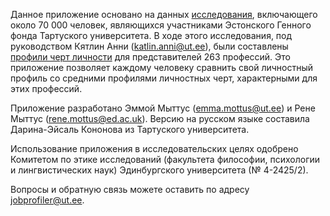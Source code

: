 Данное приложение основано на данных <a href="https://psycnet.apa.org/fulltext/2025-38154-001.html" target="_blank">исследования</a>, включающего около 70 000 человек, являющихся участниками Эстонского Генного фонда Тартуского университета. В ходе этого исследования, под руководством Кятлин Анни (katlin.anni@ut.ee), были составлены <a href="https://apps.psych.ut.ee/JobProfiles/" target ="_blank">профили черт личности</a> для представителей 263 профессий. Это приложение позволяет каждому человеку сравнить свой личностный профиль со средними профилями личностных черт, характерными для этих профессий.

Приложение разработано Эммой Мыттус (emma.mottus@ut.ee) и Рене Мыттус (rene.mottus@ed.ac.uk). Версию на русском языке составила Дарина-Эйсаль Кононова из Тартуского университета.

Использование приложения в исследовательских целях одобрено Комитетом по этике исследований (факультета философии, психологии и лингвистических наук) Эдинбургского университета (№ 4-2425/2).

Вопросы и обратную связь можете оставить по адресу jobprofiler@ut.ee.
